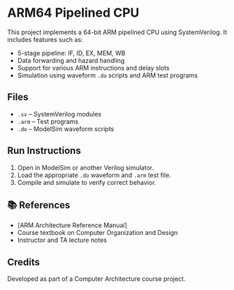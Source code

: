 # ARM64 Pipelined CPU

This project implements a 64-bit ARM pipelined CPU using SystemVerilog. It includes features such as:

- 5-stage pipeline: IF, ID, EX, MEM, WB
- Data forwarding and hazard handling
- Support for various ARM instructions and delay slots
- Simulation using waveform `.do` scripts and ARM test programs

## Files

- `.sv` – SystemVerilog modules
- `.arm` – Test programs
- `.do` – ModelSim waveform scripts

## Run Instructions

1. Open in ModelSim or another Verilog simulator.
2. Load the appropriate `.do` waveform and `.arm` test file.
3. Compile and simulate to verify correct behavior.

## 📚 References

- [ARM Architecture Reference Manual]
- Course textbook on Computer Organization and Design
- Instructor and TA lecture notes

## Credits

Developed as part of a Computer Architecture course project.

